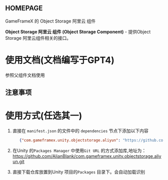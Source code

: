 ﻿## HOMEPAGE

GameFrameX 的 Object Storage 阿里云 组件

**Object Storage 阿里云 组件 (Object Storage Component)** - 提供Object Storage 阿里云组件相关的接口。

# 使用文档(文档编写于GPT4)

参照父组件文档使用

## 注意事项

# 使用方式(任选其一)

1. 直接在 `manifest.json` 的文件中的 `dependencies` 节点下添加以下内容
   ```json
      {"com.gameframex.unity.objectstorage.aliyun": "https://github.com/AlianBlank/com.gameframex.unity.objectstorage.aliyun.git"}
    ```
2. 在Unity 的`Packages Manager` 中使用`Git URL` 的方式添加库,地址为：https://github.com/AlianBlank/com.gameframex.unity.objectstorage.aliyun.git

3. 直接下载仓库放置到Unity 项目的`Packages` 目录下。会自动加载识别